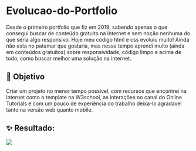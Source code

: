 # Evolucao-do-Portfolio
Desde o primeiro portfolio que fiz em 2019, sabendo apenas o que consegui buscar de conteúdo gratuito na internet e sem noção nenhuma do que seria algo responsivo.
Hoje meu código html e css evoluiu muito! Ainda não esta no patamar que gostaria, mas nesse tempo aprendi muito (ainda em conteúdos gratuitos) sobre responsividade, código limpo e acima de tudo, como buscar melhor uma solução na internet.


## 🎯 Objetivo

Criar um projeto no menor tempo possível, com recursos que encontrei na internet como o template na W3school, as interações no canal do Online Tutorials e com um pouco de experiência do trabalho deixa-lo agradavel tanto na versão web quanto mobile.

## ✨ Resultado:

![](https://github.com/Parrajuliana/Evolucao-do-Portfolio/blob/master/Portfolio_model/images/example-picture.png)
